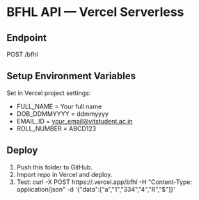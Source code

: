 # BFHL API — Vercel Serverless

## Endpoint
POST /bfhl

## Setup Environment Variables
Set in Vercel project settings:
- FULL_NAME = Your full name
- DOB_DDMMYYYY = ddmmyyyy
- EMAIL_ID = your_email@vitstudent.ac.in
- ROLL_NUMBER = ABCD123

## Deploy
1. Push this folder to GitHub.
2. Import repo in Vercel and deploy.
3. Test:
   curl -X POST https://<project>.vercel.app/bfhl -H "Content-Type: application/json" -d '{"data":["a","1","334","4","R","$"]}'
